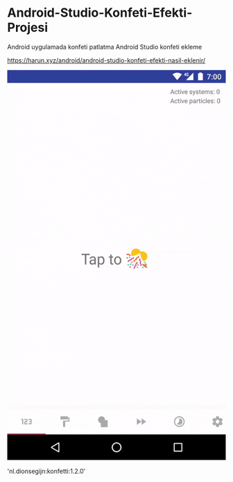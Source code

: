 # Android-Studio-Konfeti-Efekti-Projesi
Android uygulamada konfeti patlatma
Android Studio konfeti ekleme

https://harun.xyz/android/android-studio-konfeti-efekti-nasil-eklenir/

![Android Studio Konfetti](konfeti_ekleme.gif)

'nl.dionsegijn:konfetti:1.2.0'
